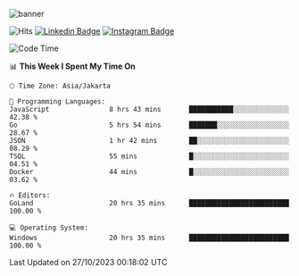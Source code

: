 ![banner](https://readme-typing-svg.herokuapp.com/?lines=Hello,+There!+👋;This+is+ryanbekhen....;Nice+to+meet+you!&center=false)

![Hits](https://hits.seeyoufarm.com/api/count/incr/badge.svg?url=https%3A%2F%2Fgithub.com%2Fryanbekhen%2Fhit-counter&count_bg=%2379C83D&title_bg=%23555555&icon=github.svg&icon_color=%23E7E7E7&title=Provile+views&edge_flat=true)
[![Linkedin Badge](https://img.shields.io/badge/-LinkedIn-0e76a8?style=flat-square&logo=Linkedin&logoColor=white)](https://linkedin.com/in/ryanbekhen)
[![Instagram Badge](https://img.shields.io/badge/-Instagram-e4405f?style=flat-square&logo=Instagram&logoColor=white)](https://instagram.com/ryanbekhen.dev/)

<!--START_SECTION:waka-->
![Code Time](http://img.shields.io/badge/Code%20Time-713%20hrs%2028%20mins-blue)

📊 **This Week I Spent My Time On** 

```text
🕑︎ Time Zone: Asia/Jakarta

💬 Programming Languages: 
JavaScript               8 hrs 43 mins       ███████████░░░░░░░░░░░░░░   42.38 % 
Go                       5 hrs 54 mins       ███████░░░░░░░░░░░░░░░░░░   28.67 % 
JSON                     1 hr 42 mins        ██░░░░░░░░░░░░░░░░░░░░░░░   08.29 % 
TSQL                     55 mins             █░░░░░░░░░░░░░░░░░░░░░░░░   04.51 % 
Docker                   44 mins             █░░░░░░░░░░░░░░░░░░░░░░░░   03.62 % 

🔥 Editors: 
GoLand                   20 hrs 35 mins      █████████████████████████   100.00 % 

💻 Operating System: 
Windows                  20 hrs 35 mins      █████████████████████████   100.00 % 
```


 Last Updated on 27/10/2023 00:18:02 UTC
<!--END_SECTION:waka-->

